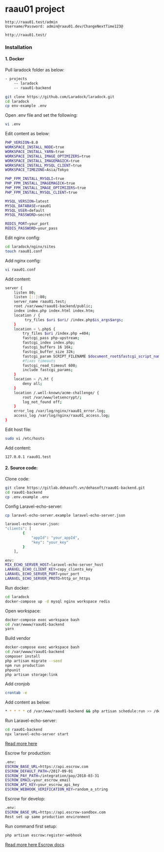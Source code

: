 # raau01 project
```
http://raau01.test/admin
Username/Password: admin@raau01.dev/ChangeNextTime123@

http://raau01.test/
```

### Installation
#### 1. Docker
Pull laradock folder as below:
```sh
- projects
    -- laradock
    -- raau01-backend
```

```sh
git clone https://github.com/Laradock/laradock.git
cd laradock
cp env-example .env
```
Open .env file and set the following:
```sh
vi .env
```
Edit content as below:
```sh
PHP_VERSION=8.0
WORKSPACE_INSTALL_NODE=true
WORKSPACE_INSTALL_YARN=true
WORKSPACE_INSTALL_IMAGE_OPTIMIZERS=true
WORKSPACE_INSTALL_IMAGEMAGICK=true
WORKSPACE_INSTALL_MYSQL_CLIENT=true
WORKSPACE_TIMEZONE=Asia/Tokyo

PHP_FPM_INSTALL_MYSQLI=true
PHP_FPM_INSTALL_IMAGEMAGICK=true
PHP_FPM_INSTALL_IMAGE_OPTIMIZERS=true
PHP_FPM_INSTALL_MYSQL_CLIENT=true

MYSQL_VERSION=latest
MYSQL_DATABASE=raau01
MYSQL_USER=default
MYSQL_PASSWORD=secret

REDIS_PORT=your_port
REDIS_PASSWORD=your_pass
```
Edit nginx config:
```sh
cd laradock/nginx/sites
touch raau01.conf
```

Add nginx config:
```sh
vi raau01.conf
```
Add content:
```sh
server {
    listen 80;
    listen [::]:80;
    server_name raau01.test;
    root /var/www/raau01-backend/public;
    index index.php index.html index.htm;
    location / {
         try_files $uri $uri/ /index.php$is_args$args;
    }
    location ~ \.php$ {
        try_files $uri /index.php =404;
        fastcgi_pass php-upstream;
        fastcgi_index index.php;
        fastcgi_buffers 16 16k;
        fastcgi_buffer_size 32k;
        fastcgi_param SCRIPT_FILENAME $document_root$fastcgi_script_name;
        #fixes timeouts
        fastcgi_read_timeout 600;
        include fastcgi_params;
    }
    location ~ /\.ht {
        deny all;
    }
    location /.well-known/acme-challenge/ {
        root /var/www/letsencrypt/;
        log_not_found off;
    }
    error_log /var/log/nginx/raau01_error.log;
    access_log /var/log/nginx/raau01_access.log;
}
```

Edit host file:
```sh
sudo vi /etc/hosts
```

Add content:
```sh
127.0.0.1 raau01.test
```

#### 2. Source code:
Clone code:
```sh
git clone https://gitlab.dehasoft.vn/dehasoft/raau01-backend.git
cd raau01-backend
cp .env.example .env
```

Config Laravel-echo-server:
```sh
cp laravel-echo-server.example laravel-echo-server.json

laravel-echo-server.json:
"clients": [
        {
            "appId": "your_appId",
            "key": "your_key"
        }
    ],

env:
MIX_ECHO_SERVER_HOST=laravel-echo-server_host
LARAVEL_ECHO_CLIENT_KEY=copy_clients_key
LARAVEL_ECHO_SERVER_PORT=your_port
LARAVEL_ECHO_SERVER_PROTO=http_or_https
```

Run docker:
```sh
cd laradock
docker-compose up -d mysql nginx workspace redis
```

Open workspace:
```sh
docker-compose exec workspace bash
cd /var/wwww/raau01-backend
yarn
```

Build vendor

```sh
docker-compose exec workspace bash
cd /var/wwww/raau01-backend
composer install
php artisan migrate --seed
npm run production
phpunit
php artisan storage:link
```

Add cronjob

```sh
crontab -e
```
Add content as below:
```sh
* * * * * cd /var/www/raau01-backend && php artisan schedule:run >> /dev/null 2>&1
```

Run Laravel-echo-server:
```sh
cd raau01-backend
npx laravel-echo-server start
```

[Read more here](https://github.com/tlaverdure/laravel-echo-server)

Escrow for production:
```sh
.env:
ESCROW_BASE_URL=https://api.escrow.com
ESCROW_DEFAULT_PATH=/2017-09-01
ESCROW_PAY_PATH=/integration/pay/2018-03-31
ESCROW_EMAIL=your_escrow_email
ESCROW_API_KEY=your_escrow_api_key
ESCROW_WEBHOOK_VERIFICATION_KEY=random_a_string
```

Escrow for develop:
```sh
.env:
ESCROW_BASE_URL=https://api.escrow-sandbox.com
Rest set up same production environment
```

Run command first setup:
```sh
php artisan escrow:register-webhook
```

[Read more here Escrow docs](https://www.escrow.com/pay/docs)
